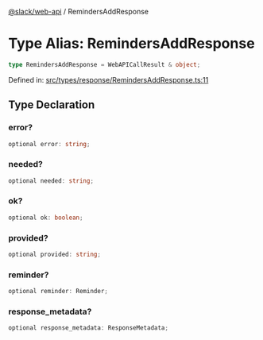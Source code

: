 [@slack/web-api](../index.md) / RemindersAddResponse

# Type Alias: RemindersAddResponse

```ts
type RemindersAddResponse = WebAPICallResult & object;
```

Defined in: [src/types/response/RemindersAddResponse.ts:11](https://github.com/slackapi/node-slack-sdk/blob/main/packages/web-api/src/types/response/RemindersAddResponse.ts#L11)

## Type Declaration

### error?

```ts
optional error: string;
```

### needed?

```ts
optional needed: string;
```

### ok?

```ts
optional ok: boolean;
```

### provided?

```ts
optional provided: string;
```

### reminder?

```ts
optional reminder: Reminder;
```

### response\_metadata?

```ts
optional response_metadata: ResponseMetadata;
```
